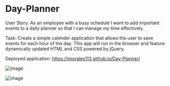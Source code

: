 # Day-Planner

User Story: As an employee with a busy schedule
I want to add important events to a daily planner
so that I can manage my time effectively.

Task: Create a simple calender application that allows the user to save events for each hour of the day. This app will run in the browser and feature dynamically updated HTML and CSS powered by jQuery.

Deployed application: https://jmorales113.github.io/Day-Planner/

![image](https://user-images.githubusercontent.com/57970306/75296782-09184680-57e3-11ea-8a2c-f4d62a962b64.png)

![image](https://user-images.githubusercontent.com/57970306/75296805-12a1ae80-57e3-11ea-89f9-9a1358203007.png)


